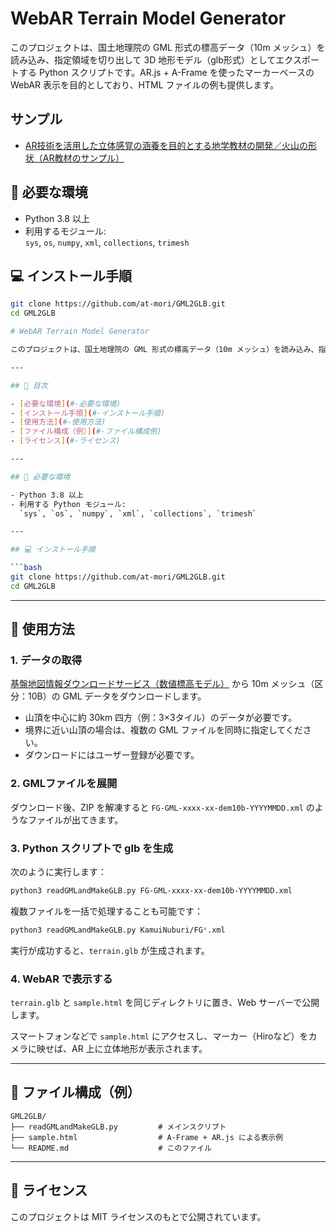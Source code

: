 # WebAR Terrain Model Generator

このプロジェクトは、国土地理院の GML 形式の標高データ（10m メッシュ）を読み込み、指定領域を切り出して 3D 地形モデル（glb形式）としてエクスポートする Python スクリプトです。AR.js + A-Frame を使ったマーカーベースの WebAR 表示を目的としており、HTML ファイルの例も提供します。

## サンプル

- [AR技術を活用した立体感覚の涵養を目的とする地学教材の開発／火山の形状（AR教材のサンプル）](https://robo.mydns.jp/WebAR)

## 🔧 必要な環境

- Python 3.8 以上
- 利用するモジュール:  
  `sys`, `os`, `numpy`, `xml`, `collections`, `trimesh`

## 💻 インストール手順

```bash
git clone https://github.com/at-mori/GML2GLB.git
cd GML2GLB

# WebAR Terrain Model Generator

このプロジェクトは、国土地理院の GML 形式の標高データ（10m メッシュ）を読み込み、指定領域を切り出して 3D 地形モデル（glb形式）としてエクスポートする Python スクリプトです。AR.js + A-Frame を使ったマーカーベースの WebAR 表示を目的としており、HTML ファイルの例も提供します。

---

## 📖 目次

- [必要な環境](#-必要な環境)
- [インストール手順](#-インストール手順)
- [使用方法](#-使用方法)
- [ファイル構成（例）](#-ファイル構成例)
- [ライセンス](#-ライセンス)

---

## 🔧 必要な環境

- Python 3.8 以上
- 利用する Python モジュール:  
  `sys`, `os`, `numpy`, `xml`, `collections`, `trimesh`

---

## 💻 インストール手順

```bash
git clone https://github.com/at-mori/GML2GLB.git
cd GML2GLB
```

---

## 🚀 使用方法

### 1. データの取得

[基盤地図情報ダウンロードサービス（数値標高モデル）](https://service.gsi.go.jp/kiban/app/map/?search=dem) から 10m メッシュ（区分：10B）の GML データをダウンロードします。

- 山頂を中心に約 30km 四方（例：3×3タイル）のデータが必要です。  
- 境界に近い山頂の場合は、複数の GML ファイルを同時に指定してください。  
- ダウンロードにはユーザー登録が必要です。

### 2. GMLファイルを展開

ダウンロード後、ZIP を解凍すると `FG-GML-xxxx-xx-dem10b-YYYYMMDD.xml` のようなファイルが出てきます。

### 3. Python スクリプトで glb を生成

次のように実行します：

```bash
python3 readGMLandMakeGLB.py FG-GML-xxxx-xx-dem10b-YYYYMMDD.xml
```

複数ファイルを一括で処理することも可能です：

```bash
python3 readGMLandMakeGLB.py KamuiNuburi/FG*.xml
```

実行が成功すると、`terrain.glb` が生成されます。

### 4. WebAR で表示する

`terrain.glb` と `sample.html` を同じディレクトリに置き、Web サーバーで公開します。

スマートフォンなどで `sample.html` にアクセスし、マーカー（Hiroなど）をカメラに映せば、AR 上に立体地形が表示されます。

---

## 📁 ファイル構成（例）

```
GML2GLB/
├── readGMLandMakeGLB.py         # メインスクリプト
├── sample.html                  # A-Frame + AR.js による表示例
└── README.md                    # このファイル
```

---

## 📝 ライセンス

このプロジェクトは MIT ライセンスのもとで公開されています。
